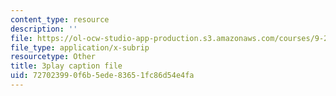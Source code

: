 ```yaml
---
content_type: resource
description: ''
file: https://ol-ocw-studio-app-production.s3.amazonaws.com/courses/9-20-animal-behavior-fall-2013/727023990f6b5ede83651fc86d54e4fa_472225.vtt
file_type: application/x-subrip
resourcetype: Other
title: 3play caption file
uid: 72702399-0f6b-5ede-8365-1fc86d54e4fa
---
```

